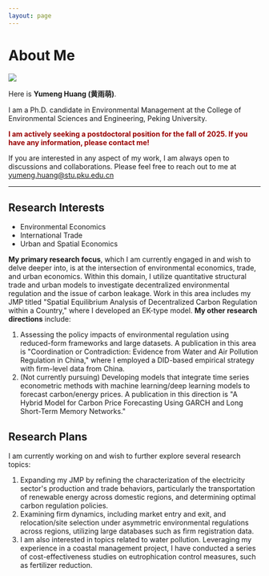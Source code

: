 ```yaml
---
layout: page
---
```


# About Me

<img src="https://huangyumeng.com/yumeng.jpg" class="floatpic">

Here is **Yumeng Huang (黄雨萌)**.<br>

I am a Ph.D. candidate in Environmental Management at the College of Environmental Sciences and Engineering, Peking University.<br>

**<font color="#990000">I am actively seeking a postdoctoral position for the fall of 2025. If you have any information, please contact me!</font>**

If you are interested in any aspect of my work, I am always open to discussions and collaborations. Please feel free to reach out to me at yumeng.huang@stu.pku.edu.cn

---

## Research Interests

- Environmental Economics
- International Trade
- Urban and Spatial Economics

**My primary research focus**, which I am currently engaged in and wish to delve deeper into, is at the intersection of environmental economics, trade, and urban economics. Within this domain, I utilize quantitative structural trade and urban models to investigate decentralized environmental regulation and the issue of carbon leakage. Work in this area includes my JMP titled "Spatial Equilibrium Analysis of Decentralized Carbon Regulation within a Country," where I developed an EK-type model. **My other research directions** include:

1. Assessing the policy impacts of environmental regulation using reduced-form frameworks and large datasets. A publication in this area is "Coordination or Contradiction: Evidence from Water and Air Pollution Regulation in China," where I employed a DID-based empirical strategy with firm-level data from China.
2. (Not currently pursuing) Developing models that integrate time series econometric methods with machine learning/deep learning models to forecast carbon/energy prices. A publication in this direction is "A Hybrid Model for Carbon Price Forecasting Using GARCH and Long Short-Term Memory Networks."

## Research Plans

I am currently working on and wish to further explore several research topics:

1. Expanding my JMP by refining the characterization of the electricity sector's production and trade behaviors, particularly the transportation of renewable energy across domestic regions, and determining optimal carbon regulation policies.
2. Examining firm dynamics, including market entry and exit, and relocation/site selection under asymmetric environmental regulations across regions, utilizing large databases such as firm registration data.
3. I am also interested in topics related to water pollution. Leveraging my experience in a coastal management project, I have conducted a series of cost-effectiveness studies on eutrophication control measures, such as fertilizer reduction.
